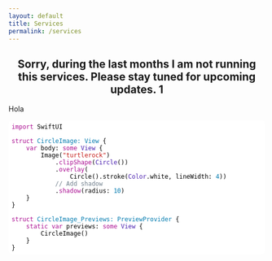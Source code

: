 ```yaml
---
layout: default
title: Services
permalink: /services
---
```

<h2 style="text-align: center">Sorry, during the last months I am not running this services. Please stay tuned for upcoming updates. 1</h2>
<!--
  <table style="width: 100%; horizontal-align: left; margin: 0px 0px">
    <tr>
      <td style="border-style: hidden; width: 33%; text-align: left; vertical-align: top; padding: 0px">
        <img style="display: block; margin-left: auto; margin-right: auto; height: 250px; width: 100%; object-fit: contain" src="../assets/img/galileo.PNG">
      </td>
      <td style="border-style: hidden; width: 33%; text-align: left; vertical-align: top; padding: 0px">
        <img style="display: block; margin-left: auto; margin-right: auto; height: 250px; width: 100%; object-fit: contain" src="../assets/img/granitos.PNG">
      </td>
      <td style="border-style: hidden; width: 33%; text-align: left; vertical-align: top; padding: 0px">
        <img style="display: block; margin-left: auto; margin-right: auto; height: 250px; width: 100%; object-fit: contain" src="../assets/img/campus.PNG">
      </td>
    </tr>
  </table>
-->
Hola


<style>.hljs-selector-tag{color:#aa0d91;}.hljs-symbol{color:#057CB0;}.hljs-title{color:#057CB0;}.hljs-attribute{color:#000;}.hljs-tag{color:#057CB0;}.hljs-built_in{color:#5c2699;}.hljs-bullet{color:#057CB0;}.hljs-strong{font-weight:bold;}.hljs-selector-class{color:#9b703f;}.hljs-subst{color:#000;}.hljs-attr{color:#057CB0;}.hljs-type{color:#4B21B0;}.hljs-selector-id{color:#9b703f;}.hljs-builtin-name{color:#5c2699;}.hljs-params{color:#5c2699;}.hljs-regexp{color:#080;}.hljs-link{color:#080;}.hljs-section{color:#057CB0;}.hljs{display:block;color:black;padding:0.5em;overflow-x:auto;}.hljs-comment{color:#707F8C;}.hljs-formula{background-color:#eee;font-style:italic;}.hljs-emphasis{font-style:italic;}.hljs-string{color:#c41a16;}.hljs-template-variable{color:#660;}.hljs-variable{color:#660;}.hljs-meta{color:#aa0d91;}.hljs-name{color:#008;}.hljs-doctag{font-weight:bold;}.hljs-number{color:#057CB0;}.hljs-literal{color:#aa0d91;}.hljs-quote{color:#707F8C;}.hljs-class{color:#057CB0;}.hljs-keyword{color:#aa0d91;}.hljs-deletion{background-color:#ffc8bd;}.hljs-addition{background-color:#baeeba;}</style>

<pre style="background:#FFFFFF;border-radius:8px"><code class="hljs" style="background:#FFFFFF;border-radius:8px"><span class="hljs-keyword">import</span> SwiftUI

<span class="hljs-class"><span class="hljs-keyword">struct</span> <span class="hljs-title">CircleImage</span>: <span class="hljs-title">View</span> </span>{
    <span class="hljs-keyword">var</span> body: <span class="hljs-keyword">some</span> <span class="hljs-type">View</span> {
       <span class="hljs-attribute"> Image</span>(<span class="hljs-string">"turtlerock"</span>)
            .<span class="hljs-literal">clipShape</span>(<span class="hljs-type">Circle</span>())
            .<span class="hljs-literal">overlay</span>(
               <span class="hljs-attribute"> Circle</span>().<span class="hljs-attribute">stroke</span>(<span class="hljs-type">Color</span>.<span class="hljs-attribute">white</span>, lineWidth: <span class="hljs-number">4</span>))
            <span class="hljs-comment">// Add shadow</span>
            .<span class="hljs-literal">shadow</span>(radius: <span class="hljs-number">10</span>)
    }
}

<span class="hljs-class"><span class="hljs-keyword">struct</span> <span class="hljs-title">CircleImage_Previews</span>: <span class="hljs-title">PreviewProvider</span> </span>{
    <span class="hljs-keyword">static</span> <span class="hljs-keyword">var</span> previews: <span class="hljs-keyword">some</span> <span class="hljs-type">View</span> {
       <span class="hljs-attribute"> CircleImage</span>()
    }
}</code></pre>



<!--
  <table style="width: 100%; horizontal-align: center; margin-left: auto; margin-right: auto">
  <tr>
    <td style="border-style: hidden; width: 100%; vertical-align: center; horizontal-align: center">
      <header style="background-color: #F8FAFC; border-radius: 20px; padding: 10px; box-shadow: 0px 0px 10px grey">
        <script charset="utf-8" type="text/javascript" src="//js-eu1.hsforms.net/forms/shell.js"></script><script>hbspt.forms.create({region: "eu1",portalId: "24911257",formId: "07fe559d-ca81-41ad-b091-f3d32cd5bd93"});</script>
      </header>
    </td>
    </tr>
</table>
-->


